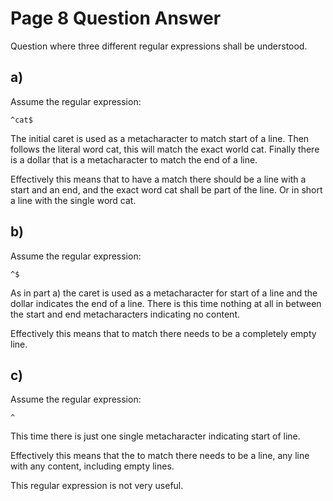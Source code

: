 # Page 8 Question Answer

Question where three different regular expressions shall be understood.

## a)

Assume the regular expression:

`^cat$`

The initial caret is used as a metacharacter to match start of a line. Then follows the literal word cat, this will match the exact world cat. Finally there is a dollar that is a metacharacter to match the end of a line.

Effectively this means that to have a match there should be a line with a start and an end, and the exact word cat shall be part of the line. Or in short a line with the single word cat.

## b)

Assume the regular expression:

`^$`

As in part a) the caret is used as a metacharacter for start of a line and the dollar indicates the end of a line. There is this time nothing at all in between the start and end metacharacters indicating no content.

Effectively this means that to match there needs to be a completely empty line.

## c)

Assume the regular expression:

`^`

This time there is just one single metacharacter indicating start of line.

Effectively this means that the to match there needs to be a line, any line with any content, including empty lines.

This regular expression is not very useful.
